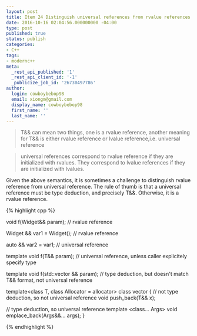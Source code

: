 ```yaml
---
layout: post
title: Item 24 Distinguish universal references from rvalue references
date: 2016-10-16 02:04:56.000000000 -04:00
type: post
published: true
status: publish
categories:
- C++
tags:
- modernc++
meta:
  _rest_api_published: '1'
  _rest_api_client_id: '-1'
  _publicize_job_id: '26730497786'
author:
  login: cowboybebop98
  email: xiongm@gmail.com
  display_name: cowboybebop98
  first_name: ''
  last_name: ''
---
```


> T&& can mean two things, one is a rvalue reference, another meaning for T&& is either rvalue reference or lvalue reference,i.e. universal reference

> universal references correspond to rvalue reference if they are initialized with rvalues. They correspond to lvalue references if they are initialized with lvalues.

Given the above semantics, it is sometimes a challenge to distinguish rvalue reference from universal reference. The rule of thumb is that a universal reference must be type deduction, and precisely T&&. Otherwise, it is a rvalue reference.

{% highlight cpp %}

void f(Widget&& param); // rvalue reference

Widget && var1 = Widget(); // rvalue reference

auto && var2 = var1; // universal reference

template<typename T>
void f(T&& param); // universal reference, unless caller explicitely specify type

template<typename T>
void f(std::vector<T> && param); // type deduction, but doesn't match T&& format, not universal reference

template<class T, class Allocator = allocator<T>>
class vector {
  // not type deduction, so not universal reference
  void push_back(T&& x);

  // type deduction, so universal reference
  template <class... Args>
  void emplace_back(Args&&... args);
}

{% endhighlight %}



